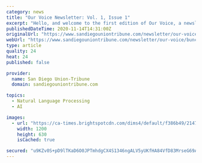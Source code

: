 ```yaml
---
category: news
title: "Our Voice Newsletter: Vol. 1, Issue 1"
excerpt: "Hello, and welcome to the first edition of Our Voice, a newsletter that highlights the San Diego Union-Tribune and UTCP’s diverse staff and community. When we know each other, it is easier to work shoulder to shoulder (metaphorically,"
publishedDateTime: 2020-11-14T14:31:00Z
originalUrl: "https://www.sandiegouniontribune.com/newsletter/our-voice/bunch-of-random-characters"
webUrl: "https://www.sandiegouniontribune.com/newsletter/our-voice/bunch-of-random-characters"
type: article
quality: 24
heat: 24
published: false

provider:
  name: San Diego Union-Tribune
  domain: sandiegouniontribune.com

topics:
  - Natural Language Processing
  - AI

images:
  - url: "https://ca-times.brightspotcdn.com/dims4/default/f386b49/2147483647/strip/true/crop/373x196+279+0/resize/1200x630!/quality/90/?url=https%3A%2F%2Fcalifornia-times-brightspot.s3.amazonaws.com%2Fa4%2F00%2Fbf6b83b045f9a1275db26c14dbb2%2Fnewsletter-header.png"
    width: 1200
    height: 630
    isCached: true

secured: "u9KZv0S+pD9lTKaD6O0JPTmhdgCX4S1346ngALV5yUKfHA84VfD83MrseG69ACWBf+os18a+VWwdKK6hlHri9qW5MmCcHByPu4TNTxi5xqRZ7aKbw6LTfnEs3diEvhYxClzwedd/QyATECPGPug9wPoDxAIkKVgvdc3h/FCz7ZImEsmi52b7DKrrvOcUfwwaoxF9Kkn68bJK0ENpplGv5j566Nv+DgseHtmrHOTbrgAwegih7AdmE/wVrWqN07vy8Kcj6WbjdgjJOBhPlSauP9U6rSrBjfsetTyAPMDiLV9ejYCpOf+41IobYNNzNm2FSUnd8/jasIJgU6FqMCLFZkoFQ5vCJhjG+CuyLJyaqok=;GArCBa13Xu7hHomOZbb/ug=="
---
```


